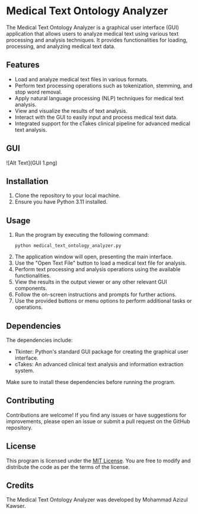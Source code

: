 # Medical Text Ontology Analyzer

The Medical Text Ontology Analyzer is a graphical user interface (GUI) application that allows users to analyze medical text using various text processing and analysis techniques. It provides functionalities for loading, processing, and analyzing medical text data.

## Features

- Load and analyze medical text files in various formats.
- Perform text processing operations such as tokenization, stemming, and stop word removal.
- Apply natural language processing (NLP) techniques for medical text analysis.
- View and visualize the results of text analysis.
- Interact with the GUI to easily input and process medical text data.
- Integrated support for the cTakes clinical pipeline for advanced medical text analysis.

## GUI
![Alt Text](GUI 1.png)



## Installation

1. Clone the repository to your local machine.
2. Ensure you have Python 3.11 installed.


## Usage

1. Run the program by executing the following command:
   ```
   python medical_text_ontology_analyzer.py
   ```
2. The application window will open, presenting the main interface.
3. Use the "Open Text File" button to load a medical text file for analysis.
4. Perform text processing and analysis operations using the available functionalities.
5. View the results in the output viewer or any other relevant GUI components.
6. Follow the on-screen instructions and prompts for further actions.
7. Use the provided buttons or menu options to perform additional tasks or operations.

## Dependencies

The dependencies include:

- Tkinter: Python's standard GUI package for creating the graphical user interface.
- cTakes: An advanced clinical text analysis and information extraction system.

Make sure to install these dependencies before running the program.

## Contributing

Contributions are welcome! If you find any issues or have suggestions for improvements, please open an issue or submit a pull request on the GitHub repository.

## License

This program is licensed under the [MIT License](https://opensource.org/licenses/MIT). You are free to modify and distribute the code as per the terms of the license.

## Credits

The Medical Text Ontology Analyzer was developed by Mohammad Azizul Kawser.
